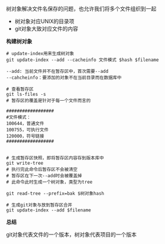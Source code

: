 树对象解决文件名保存的问题，也允许我们将多个文件组织到一起
- 树对象对应UNIX的目录项
- git对象大致对应文件的内容

**构建树对象**
```shell
# update-index用来生成树对象
git update-index --add --cacheinfo 文件模式 $hash $filename

--add: 当前文件并不在暂存区中，首次需要--add
--cahcheinfo：要添加的对象不在当前目录而在数据库中

# 查看暂存区
git ls-files -s
# 暂存区的覆盖是针对于每一个文件而言的

##################
#文件模式：
100644，普通文件
100755，可执行文件
120000，符号链接
##################


# 生成暂存区快照，即将暂存区内容存到版本库中
git write-tree
# 执行完此命令后暂存区不会被清空
# 暂存区在下一次--add时会被覆盖掉
# 此命令此时生成一个树对象，类型为tree

git read-tree --prefix=bak $树对象hash
```

```shell
# 生成git对象与放到暂存区合并
git update-index --add $filename
```
**总结**

git对象代表文件的一个版本，树对象代表项目的一个版本

